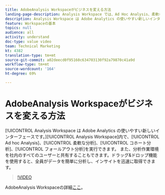 ```yaml
---
title: AdobeAnalysis Workspaceがビジネスを変える方法
landing-page-description: Analysis Workspace では、Ad Hoc Analysis、柔軟な分析、コホート分析、フォールアウト分析を実行できます。
description: Analysis Workspace は Adobe Analytics の使いやすい新しいインターフェースです。Analysis Workspace では、Ad Hoc Analysis、柔軟な分析、コホート分析、フォールアウト分析を実行できます。また、分析作業環境を社内のすべてのユーザーと共有することもできます。ドラッグ&ドロップ機能を使用すると、全員がデータを簡単に分析し、インサイトを迅速に取得できます。
feature: Workspaceの基本
topics: null
audience: all
activity: understand
doc-type: value video
team: Technical Marketing
kt: 4382
translation-type: tm+mt
source-git-commit: a02deecd0f95160c634703130f92a79870c41a9d
workflow-type: tm+mt
source-wordcount: '164'
ht-degree: 69%

---
```



# AdobeAnalysis Workspaceがビジネスを変える方法

[!UICONTROL Analysis Workspace は Adobe Analytics の使いやすい新しいインターフェースです。][!UICONTROL Analysis Workspace]内で、[!UICONTROL Ad hoc Analysis]、[!UICONTROL 柔軟な分析]、[!UICONTROL コホート分析]、[!UICONTROL フォールアウト分析]を実行できます。 また、分析作業環境を社内のすべてのユーザーと共有することもできます。ドラッグ&amp;ドロップ機能を使用すると、全員がデータを簡単に分析し、インサイトを迅速に取得できます。

>[!VIDEO](https://video.tv.adobe.com/v/31501/?quality=12)

AdobeAnalysis Workspaceの詳細[ここ](https://www.adobe.com/analytics/ad-hoc-analysis.html?sdid=T32PLYTV&amp;mv=search)。
